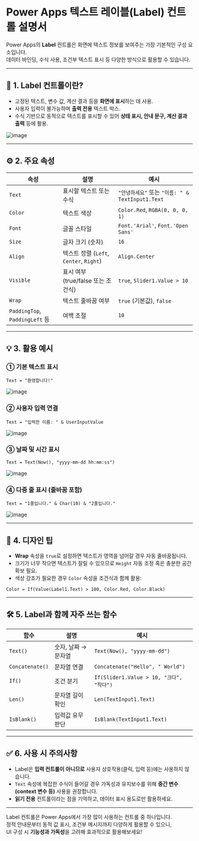 # Power Apps 텍스트 레이블(Label) 컨트롤 설명서

Power Apps의 **Label** 컨트롤은 화면에 텍스트 정보를 보여주는 가장 기본적인 구성 요소입니다.  
데이터 바인딩, 수식 사용, 조건부 텍스트 표시 등 다양한 방식으로 활용할 수 있습니다.

---

## 📌 1. Label 컨트롤이란?

- 고정된 텍스트, 변수 값, 계산 결과 등을 **화면에 표시**하는 데 사용.
- 사용자 입력이 불가능하며 **출력 전용** 텍스트 박스.
- 수식 기반으로 동적으로 텍스트를 표시할 수 있어 **상태 표시, 안내 문구, 계산 결과 출력** 등에 활용.

![image](https://github.com/user-attachments/assets/9167b1a7-c8e3-4d4d-9c51-21d99e3c4849)

---

## ⚙️ 2. 주요 속성

| 속성 | 설명 | 예시 |
|------|------|------|
| `Text` | 표시할 텍스트 또는 수식 | `"안녕하세요"` 또는 `"이름: " & TextInput1.Text` |
| `Color` | 텍스트 색상 | `Color.Red`, `RGBA(0, 0, 0, 1)` |
| `Font` | 글꼴 스타일 | `Font.'Arial'`, `Font.'Open Sans'` |
| `Size` | 글자 크기 (숫자) | `16` |
| `Align` | 텍스트 정렬 (`Left`, `Center`, `Right`) | `Align.Center` |
| `Visible` | 표시 여부 (true/false 또는 조건식) | `true`, `Slider1.Value > 10` |
| `Wrap` | 텍스트 줄바꿈 여부 | `true` (기본값), `false` |
| `PaddingTop`, `PaddingLeft` 등 | 여백 조절 | `10` |

---

## 💡 3. 활용 예시

### ① 기본 텍스트 표시
```powerapps
Text = "환영합니다!"
```

![image](https://github.com/user-attachments/assets/40c0edee-4592-4500-8d87-99a409f41342)

### ② 사용자 입력 연결
```powerapps
Text = "입력한 이름: " & UserInputValue
```

![image](https://github.com/user-attachments/assets/b592a597-0325-416a-ad79-98e98a570239)

### ③ 날짜 및 시간 표시
```powerapps
Text = Text(Now(), "yyyy-mm-dd hh:mm:ss")
```

![image](https://github.com/user-attachments/assets/1263bba0-7282-434f-9369-f82afecbfc2f)


### ④ 다중 줄 표시 (줄바꿈 포함)
```powerapps
Text = "1줄입니다." & Char(10) & "2줄입니다."
```

![image](https://github.com/user-attachments/assets/108f2f49-ca03-42df-b643-5976b29fee82)

---

## 🎨 4. 디자인 팁

- **Wrap** 속성을 `true`로 설정하면 텍스트가 영역을 넘어갈 경우 자동 줄바꿈됩니다.
- 크기가 너무 작으면 텍스트가 잘릴 수 있으므로 `Height` 자동 조정 혹은 충분한 공간 확보 필요.
- 색상 강조가 필요한 경우 `Color` 속성을 조건식과 함께 활용:
```powerapps
Color = If(Value(Label1.Text) > 100, Color.Red, Color.Black)
```

---

## 🛠️ 5. Label과 함께 자주 쓰는 함수

| 함수 | 설명 | 예시 |
|------|------|------|
| `Text()` | 숫자, 날짜 → 문자열 | `Text(Now(), "yyyy-mm-dd")` |
| `Concatenate()` | 문자열 연결 | `Concatenate("Hello", " World")` |
| `If()` | 조건 분기 | `If(Slider1.Value > 10, "크다", "작다")` |
| `Len()` | 문자열 길이 확인 | `Len(TextInput1.Text)` |
| `IsBlank()` | 입력값 유무 판단 | `IsBlank(TextInput1.Text)` |

---

## ✅ 6. 사용 시 주의사항

- Label은 **입력 컨트롤이 아니므로** 사용자 상호작용(클릭, 입력 등)에는 사용하지 않습니다.
- `Text` 속성에 복잡한 수식이 들어갈 경우 가독성과 유지보수를 위해 **중간 변수(context 변수 등)** 사용을 권장합니다.
- **읽기 전용** 컨트롤이라는 점을 기억하고, 데이터 표시 용도로만 활용하세요.

---

Label 컨트롤은 Power Apps에서 가장 많이 사용하는 컨트롤 중 하나입니다.  
정적 안내문부터 동적 값 표시, 조건부 메시지까지 다양하게 활용할 수 있으니,  
UI 구성 시 **기능성과 가독성**을 고려해 효과적으로 활용해보세요!
